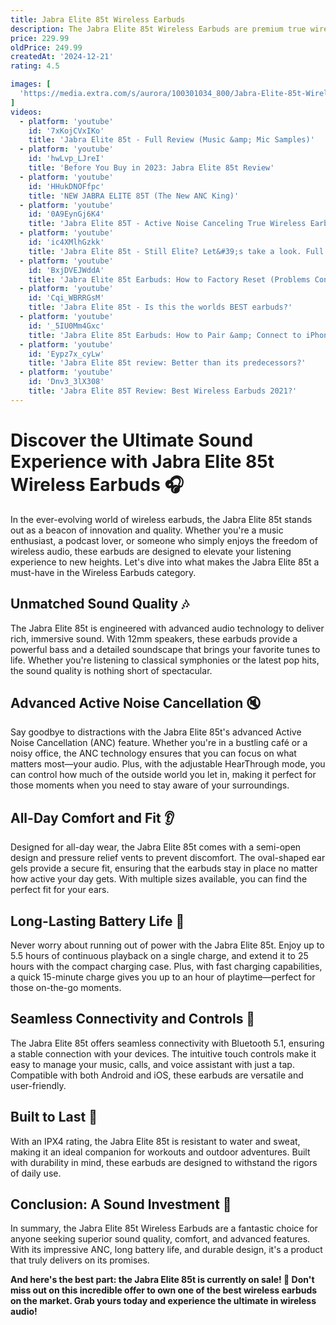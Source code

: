 ```yaml
---
title: Jabra Elite 85t Wireless Earbuds
description: The Jabra Elite 85t Wireless Earbuds are premium true wireless earbuds known for their advanced active noise cancellation (ANC) and superior sound quality. They feature 12mm speakers for powerful audio, and the ANC can be adjusted to suit different environments. The earbuds offer a comfortable and secure fit with semi-open design and multiple ear tip sizes. They also provide up to 5.5 hours of battery life on a single charge, with a total of up to 25 hours using the charging case. Additionally, the Elite 85t supports wireless charging and is equipped with a customizable equalizer, making them versatile for various listening preferences. They are also IPX4-rated for water resistance, making them suitable for everyday use.
price: 229.99
oldPrice: 249.99
createdAt: '2024-12-21'
rating: 4.5

images: [
  'https://media.extra.com/s/aurora/100301034_800/Jabra-Elite-85t-Wireless-Earbuds,-Black?locale=en-GB,en-*,*&w=200&h=200', 'https://www.popsci.com/wp-content/uploads/2021/06/30/jabra-elite-85t.jpg?quality=85&w=645', 'https://img.youtube.com/vi/cLRbdQv0c48/maxresdefault.jpg', 'x-raw-image:///a6f17508bda347e9cc583b1434d8ed7b65f6ee68b545db0c79688a4934d91383', 'https://manuals.plus/wp-content/uploads/2022/06/Jabra-Elite-85t-True-Wireless-Bluetooth-Earbuds-with-ANC.jpg', 'https://cdn.vox-cdn.com/thumbor/NYso6-rrijx-NkKHx1nsPpCI7LQ=/0x0:2040x1360/2040x1360/filters:focal(1020x680:1021x681)/cdn.vox-cdn.com/uploads/chorus_asset/file/25596029/247231_Buying_Guide_Earbuds_CVirginia.jpg', 'https://m.media-amazon.com/images/I/415HSJAx6kL._SY350_PKmb-play-button-overlay_.jpg', 'https://b2c-contenthub.com/wp-content/uploads/2021/12/Image-from-iOS-1.png?w=554', 'https://media.croma.com/image/upload/v1674046275/Croma Assets/Communication/Headphones and Earphones/Images/231896_13_stom4p.png', 'https://pisces.bbystatic.com/image2/BestBuy_US/images/products/6450/6450395cv14d.jpg', 'https://blog.erw.dk/images/posts/bose_qce_ii_vs_jabra_elite_85t.jpg', 'https://saharacase.com/cdn/shop/products/saharacase-silicone-case-for-jabra-elite-85t-earbuds-black-944446_530x.jpg?v=1624510419', 'https://www.jabra.com/supportpages/jabra-elite-85t/100-99190004-20/faq/_/media/892BA02722AC463F86690EBF2A4D0AB9.ashx?h=227&w=201', 'https://www.emarkiz.com/wp-content/uploads/2022/09/242769757_4847699085259424_7125708067502550032_n.jpg', 'https://cdn.vox-cdn.com/thumbor/JdVLa5o0W8YecEvV-QFYcgGHTi0=/0x0:2040x1360/2040x1360/filters:focal(1020x680:1021x681)/cdn.vox-cdn.com/uploads/chorus_asset/file/22012685/DSCF2405_1.jpg', 'https://assets.rebelmouse.io/eyJhbGciOiJIUzI1NiIsInR5cCI6IkpXVCJ9.eyJpbWFnZSI6Imh0dHBzOi8vYXNzZXRzLnJibC5tcy8yNDg1NzgyMC9vcmlnaW4uanBnIiwiZXhwaXJlc19hdCI6MTc4NzQ0NTMyNn0.Z9phC6AMzjsCqTHa6zEum0Xsxxvw9V5nXxnOD7cCnX0/img.jpg?width=1200&height=800&quality=85&coordinates=0,36,0,36', 'https://www.whatgadget.net/wp-content/uploads/2021/01/IMG_5366-1.jpg', 'https://www.emarkiz.com/wp-content/uploads/2022/09/242929546_4683592798351602_4678157621411288103_n.jpg', 'https://hearfit.ca/wp-content/uploads/2024/07/JABRA-ELITE-10-TRUE-WIRELESS-EARBUDS-COCOA-100-99280902-9911-5.jpg', 'https://cdn.eftm.com/wp-content/uploads/2023/09/PXL_20230922_230756885.PORTRAIT-scaled.jpg', 'https://miro.medium.com/v2/da:true/resize:fit:1200/0*usKul00euTzsSJV_', 'https://www.usatoday.com/gcdn/-mm-/0caef49784e8e807c1b10905491c020013162339/c=0-0-791-445/local/-/media/2021/02/09/USATODAY/usatsports/Jabra_Elite_85t_listening.jpg?width=660&height=372&fit=crop&format=pjpg&auto=webp', 'https://media-www.canadiantire.ca/product/automotive/car-care-accessories/auto-electronics/5743887/jabra-elite-85t-w-advanced-anc-earbuds-gold-beige-f4f7383d-7d48-4bd6-8874-a9a6fba9f405.png?imdensity=1&imwidth=1244&impolicy=mZoom', 'https://mma.prnewswire.com/media/1277325/Jabra_EARBUDS.jpg?p=facebook', 'https://www.digitalreviews.net/wp-content/uploads/2021/03/85t_v_75t_1.jpg', 'https://mtndeals.co.za/wp-content/uploads/2023/05/Jabra-Elite-85t-Gold-Beige-4.jpg', 'https://m.media-amazon.com/images/S/aplus-media/vc/019f2ab0-795b-497b-859d-8fbd6b18c1ea.__CR0,0,1464,600_PT0_SX1464_V1___.png', 'https://rukminim2.flixcart.com/image/850/1000/xif0q/headphone/1/n/b/100-99280903-99-jabra-original-imagx35ujgf9rweq.jpeg?q=90&crop=false', 'https://media.cnn.com/api/v1/images/stellar/prod/210319150656-best-true-wireless-earbuds-2021-lead.jpg?q=x_0,y_0,h_2268,w_4030,c_fill/h_833,w_1480', 'https://m.media-amazon.com/images/I/61OsrFVhpEL._AC_UF350,350_QL80_.jpg', 'https://img.joomcdn.net/3559d92ab5ff6a86c76fd18e1739e9e223f6d4ad_original.jpeg', 'https://cdn.thewirecutter.com/wp-content/uploads/2020/02/true-wireless-headphones-2x1-lowres3260.jpg?width=2048&quality=75&crop=2:1&auto=webp', 'https://assets2.jabra.com/2/6/7/b/267b33a0804c3609337091ac6f6c45b624e37631_Jabra_elite_85t_charging_case_cblack_front.png?w=250&h=250&auto=format', 'https://m.media-amazon.com/images/I/61OEbI5C5CL.jpg', 'https://www.did.ie/cdn/shop/files/5_34be15d7-60cc-468e-8ee4-d1ece169a804_5000x.jpg?v=1714563288', 'https://i.redd.it/5gte4f52sco61.jpg', 'https://s.yimg.com/ny/api/res/1.2/drcYWtoNN1kclChF0RhHXQ--/YXBwaWQ9aGlnaGxhbmRlcjt3PTY0MDtoPTQyNw--/https://s.yimg.com/os/creatr-uploaded-images/2020-10/9914cfb0-1953-11eb-bef7-fba9cdd8bb14', 'https://soyacincau.com/wp-content/uploads/2021/02/210216-Jabra-Elite-85t-second-15.jpg', 'https://nxtmag.tech/wp-content/uploads/2021/01/image7-473x1024.png', 'https://www.truesolutiononline.com/wp-content/uploads/2022/08/jabra-elite-85-t-300x300.jpg', 'https://cdn.mos.cms.futurecdn.net/x7tqH2CtLZbQXMxL5uw2S-320-80.jpg', 'https://photos-eu.bazaarvoice.com/photo/2/cGhvdG86dGVjaG5pY3MtYXU/7122df05-61c9-5b74-8a4a-ebad7327b1e1', 'https://i0.wp.com/www.seriousinsights.net/wp-content/uploads/71dsJ1fZSpL._SX425_-e1548190959856.jpg?fit=425,278&ssl=1&resize=350,200', 'https://www.cnet.com/a/img/resize/93acc46c3a8403a845d6bba555917adba7033f60/hub/2020/09/21/a0e918f8-d703-458a-bdb7-54e0eeb04651/elite-85t-colour-line-up-high-res.jpg?auto=webp&width=1200', 'https://media.extra.com/i/aurora/100301034_100_02?fmt=auto&w=720', 'https://cdn11.bigcommerce.com/s-7lx8j4pyez/images/stencil/1280x1280/products/62502/620826/71I0NrNZnQL._AC_SX679___79101.1721996821.jpg?c=1', 'https://i.ytimg.com/vi/BuUaVIsRq6w/maxresdefault.jpg', 'https://m.media-amazon.com/images/I/81S3A5TkA1L._AC_SL1500_.jpg', 'https://cdn.eftm.com/wp-content/uploads/2021/09/DSC00221-1280x640.jpg', 'https://img.youtube.com/vi/e057d5TFqEw/maxresdefault.jpg', 'https://cdn.shopify.com/s/files/1/0604/7760/4036/t/13/assets/0cbd43b42ca1--Jabra-Elite-85T-Noise-Cancelling-True-Wireless-Earphones-1-ca6978.jpg', 'https://i.ytimg.com/vi/Dnv3_3lX308/hqdefault.jpg', 'https://shoppingway.co.uk/image/cache/catalog/jabra/jabra-elite-85t-true-wireless-earbuds-titanuim-4-550x550.webp', 'https://i.guim.co.uk/img/media/561eb39856e5b5012075b74bc05c7415c3d2a22c/1098_434_3302_1981/master/3302.jpg?width=445&dpr=1&s=none&crop=none', 'https://down-id.img.susercontent.com/file/id-11134207-7r98t-lr9ni9drkk1pb3', 'https://i.ebayimg.com/images/g/0UAAAOSwHjBh8s4a/s-l400.jpg', 'https://dreamaudio.co.ke/wp-content/uploads/2021/09/91YdppME5QL._AC_SL1500_.jpg', 'https://www.peacocks.com.bd/storage/2553/Jabra-Elite-85t-Bluetooth-Earbuds-1.jpg', 'https://cdn.pickr.com.au/wp-content/uploads/2021/02/7610A771-A85F-4083-A12F-5675C9895BF1.jpeg', 'https://m.media-amazon.com/images/I/81rySpAy0TL._AC_SL1400_.jpg', 'https://a.nooncdn.com/cms/pages/20210216/ef101e00cf1e1595669fb81e3a09602b/N43090655A-1.jpg', 'https://assets-global.website-files.com/6152909339c5938b8fdca638/624cbe41d2de106a5b238322_6152909339c593d2dfdcaeaf_613980e7a8206a69ce084987_60f4cbadb62a5644956984de_OWT006_LANDING_1200x450.jpeg', 'https://www.trustedreviews.com/wp-content/uploads/sites/54/2021/06/Jabra-Elite-85t.png', 'https://www.avitela.lt/UserFiles/Products/Images/295722-446920.png', 'https://b2c-contenthub.com/wp-content/uploads/2021/12/IMG_3009.jpg?quality=50&strip=all&w=1200', 'https://static1.anpoimages.com/wordpress/wp-content/uploads/2021/10/jabra-elite-7-pro-wm-9.jpg', 'https://bta.scene7.com/is/image/brownthomas/2000109902_05', 'https://www.digitaltrends.com/wp-content/uploads/2021/12/jabra-elite-4-active-1.jpeg?p=1', 'https://www.lifewire.com/thmb/lgS8oTdmTsRbSPUC-QhNs7DePyc=/360x240/filters:no_upscale():max_bytes(150000):strip_icc()/Jabra_WirelessEarbuds_75T_HeroSquare-1bef4e8e4347403d9fd7136d3d031f6c.jpg', 'https://i-system.gr/storage/i3commerce/images/5/2/5270f029ee79a933d0da545dd882db9d87245b9b_elite_5_titanium_black_02_img_03.jpg', 'https://media.johnlewiscontent.com/i/JohnLewis/110904718alt7?fmt=auto&$background-off-white$', 'https://bgr.com/wp-content/uploads/2022/09/Jabra-Elite-Active-Wireless-Earbuds.jpg?quality=82&strip=all&resize=1400,1400', 'https://ae01.alicdn.com/kf/H33171be0db424ffa8c07d60a49c65e25U.jpg', 'https://www.aquapro.co.th/wp-content/uploads/2023/10/jba25_-JABRA-Elite-85t-Over-Ear-Headphones-2-1.jpg', 'https://reviewcentralme.com/wp-content/uploads/2020/10/Jabra-ANC-Elite-85.jpg', 'https://m.media-amazon.com/images/I/71eTb9YUtvL.jpg', 'https://assets.hardwarezone.com/img/2021/02/jabra-elite-85t-app-800p.jpg', 'https://hearfit.ca/wp-content/uploads/2024/07/JABRA-ELITE-10-TRUE-WIRELESS-EARBUDS-COCOA-100-99280902-9911-2.jpg', 'https://www.digitaltrends.com/wp-content/uploads/2020/10/jabra-elite-85t-00009.jpg?fit=1200,9999&p=1', 'https://media.croma.com/image/upload/v1674046269/Croma Assets/Communication/Headphones and Earphones/Images/231896_10_cp77mi.png'
]
videos: 
  - platform: 'youtube'
    id: '7xKojCVxIKo'
    title: 'Jabra Elite 85t - Full Review (Music &amp; Mic Samples)'
  - platform: 'youtube'
    id: 'hwLvp_LJreI'
    title: 'Before You Buy in 2023: Jabra Elite 85t Review'
  - platform: 'youtube'
    id: 'HHukDNOFfpc'
    title: 'NEW JABRA ELITE 85T (The New ANC King)'
  - platform: 'youtube'
    id: '0A9EynGj6K4'
    title: 'Jabra Elite 85T - Active Noise Canceling True Wireless Earbuds'
  - platform: 'youtube'
    id: 'ic4XMlhGzkk'
    title: 'Jabra Elite 85t - Still Elite? Let&#39;s take a look. Full Review'
  - platform: 'youtube'
    id: 'BxjDVEJWddA'
    title: 'Jabra Elite 85t Earbuds: How to Factory Reset (Problems Connecting, Only One Side Works, etc)'
  - platform: 'youtube'
    id: 'Cqi_WBRRGsM'
    title: 'Jabra Elite 85t - Is this the worlds BEST earbuds?'
  - platform: 'youtube'
    id: '_5IU0Mm4Gxc'
    title: 'Jabra Elite 85t Earbuds: How to Pair &amp; Connect to iPhones'
  - platform: 'youtube'
    id: 'Eypz7x_cyLw'
    title: 'Jabra Elite 85t review: Better than its predecessors?'
  - platform: 'youtube'
    id: 'Dnv3_3lX308'
    title: 'Jabra Elite 85T Review: Best Wireless Earbuds 2021?'
---
```


# Discover the Ultimate Sound Experience with Jabra Elite 85t Wireless Earbuds 🎧

In the ever-evolving world of wireless earbuds, the Jabra Elite 85t stands out as a beacon of innovation and quality. Whether you're a music enthusiast, a podcast lover, or someone who simply enjoys the freedom of wireless audio, these earbuds are designed to elevate your listening experience to new heights. Let's dive into what makes the Jabra Elite 85t a must-have in the Wireless Earbuds category.

## Unmatched Sound Quality 🎶

The Jabra Elite 85t is engineered with advanced audio technology to deliver rich, immersive sound. With 12mm speakers, these earbuds provide a powerful bass and a detailed soundscape that brings your favorite tunes to life. Whether you're listening to classical symphonies or the latest pop hits, the sound quality is nothing short of spectacular.

## Advanced Active Noise Cancellation 🔇

Say goodbye to distractions with the Jabra Elite 85t's advanced Active Noise Cancellation (ANC) feature. Whether you're in a bustling café or a noisy office, the ANC technology ensures that you can focus on what matters most—your audio. Plus, with the adjustable HearThrough mode, you can control how much of the outside world you let in, making it perfect for those moments when you need to stay aware of your surroundings.

## All-Day Comfort and Fit 👂

Designed for all-day wear, the Jabra Elite 85t comes with a semi-open design and pressure relief vents to prevent discomfort. The oval-shaped ear gels provide a secure fit, ensuring that the earbuds stay in place no matter how active your day gets. With multiple sizes available, you can find the perfect fit for your ears.

## Long-Lasting Battery Life 🔋

Never worry about running out of power with the Jabra Elite 85t. Enjoy up to 5.5 hours of continuous playback on a single charge, and extend it to 25 hours with the compact charging case. Plus, with fast charging capabilities, a quick 15-minute charge gives you up to an hour of playtime—perfect for those on-the-go moments.

## Seamless Connectivity and Controls 📱

The Jabra Elite 85t offers seamless connectivity with Bluetooth 5.1, ensuring a stable connection with your devices. The intuitive touch controls make it easy to manage your music, calls, and voice assistant with just a tap. Compatible with both Android and iOS, these earbuds are versatile and user-friendly.

## Built to Last 💪

With an IPX4 rating, the Jabra Elite 85t is resistant to water and sweat, making it an ideal companion for workouts and outdoor adventures. Built with durability in mind, these earbuds are designed to withstand the rigors of daily use.

## Conclusion: A Sound Investment 🎯

In summary, the Jabra Elite 85t Wireless Earbuds are a fantastic choice for anyone seeking superior sound quality, comfort, and advanced features. With its impressive ANC, long battery life, and durable design, it's a product that truly delivers on its promises. 

**And here's the best part: the Jabra Elite 85t is currently on sale! 🎉 Don't miss out on this incredible offer to own one of the best wireless earbuds on the market. Grab yours today and experience the ultimate in wireless audio!**